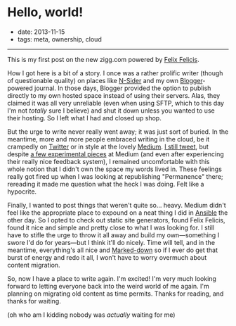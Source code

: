 # Hello, world!

- date: 2013-11-15
- tags: meta, ownership, cloud

----

This is my first post on the new zigg.com powered by [Felix
Felicis][1].

How I got here is a bit of a story.  I once was a rather prolific
writer (though of questionable quality) on places like [N-Sider][2]
and my own [Blogger][3]-powered journal.  In those days, Blogger
provided the option to publish directly to my own hosted space
instead of using their servers.  Alas, they claimed it was all very
unreliable (even when using SFTP, which to this day I'm not *totally*
sure I believe) and shut it down unless you wanted to use their
hosting.  So I left what I had and closed up shop.

But the urge to write never really went away; it was just sort of
buried.  In the meantime, more and more people embraced writing in
the cloud, be it crampedly on [Twitter][4] or in style at the lovely
[Medium][5].  [I still tweet][6], but despite [a few experimental
pieces][7] at Medium (and even after experiencing their really nice
feedback system), I remained uncomfortable with this whole notion
that I didn't own the space my words lived in.  These feelings
really got fired up when I was looking at republishing "Permanence"
there; rereading it made me question what the heck I was doing.
Felt like a hypocrite.

Finally, I wanted to post things that weren't quite so… heavy.
Medium didn't feel like the appropriate place to expound on a neat
thing I did in [Ansible][8] the other day.  So I opted to check out
static site generators, found Felix Felicis, found it nice and simple
and pretty close to what I was looking for.  I still have to stifle
the urge to throw it all away and build my own—something I swore I'd
do for years—but I think it'll do nicely.  Time will tell, and in
the meantime, everything's all nice and [Marked-down][9] so if I ever
do get that burst of energy and redo it all, I won't have to worry
overmuch about content migration.

So, now I have a place to write again.  I'm excited!  I'm very much
looking forward to letting everyone back into the weird world of
me again.  I'm planning on migrating old content as time permits.
Thanks for reading, and thanks for waiting.

(oh who am I kidding nobody was *actually* waiting for me)

[1]: https://liquidluck.readthedocs.org/en/latest/start.html
[2]: http://n-sider.com/
[3]: https://blogger.com/
[4]: https://twitter.com/
[5]: https://medium.com/
[6]: https://twitter.com/zigg/
[7]: https://medium.com/@zigg/
[8]: http://ansibleworks.com/
[9]: https://daringfireball.net/projects/markdown/

